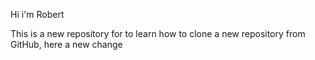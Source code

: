 Hi i'm Robert 

This is a new repository for to learn how to clone a new repository from GitHub, here a new change